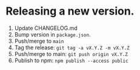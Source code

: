 # Releasing a new version.

1. Update CHANGELOG.md
2. Bump version in `package.json`.
3. Push/merge to `main`
4. Tag the release: `git tag -a vX.Y.Z -m vX.Y.Z`
5. Push/merge to main: `git push origin vX.Y.Z`
6. Publish to npm: `npm publish --access public`

